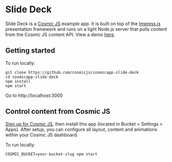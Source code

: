 # Slide Deck
Slide Deck is a [Cosmic JS](https://cosmicjs.com) example app.  It is built on top of the [Impress.js](https://github.com/impress/impress.js) presentation framework and runs on a light Node.js server that pulls content from the Cosmic JS content API.  View a demo [here](http://slide-deck.cosmicapp.co/).

## Getting started
To run locally:
```
git clone https://github.com/cosmicjs/cosmicapp-slide-deck
cd cosmicapp-slide-deck
npm install
npm start
```
Go to http://localhost:3000

## Control content from Cosmic JS
[Sign up for Cosmic JS](https://cosmicjs.com), then install this app (located in Bucket > Settings > Apps).  After setup, you can configure all layout, content and animations within your Cosmic JS dashboard.

To run locally:
```
COSMIC_BUCKET=your-bucket-slug npm start
```
